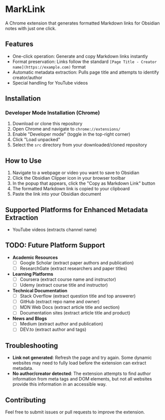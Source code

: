 # MarkLink

A Chrome extension that generates formatted Markdown links for Obsidian notes with just one click.

## Features

- One-click operation: Generate and copy Markdown links instantly
- Format preservation: Links follow the standard `[Page Title - Creator name](https://example.com)` format
- Automatic metadata extraction: Pulls page title and attempts to identify creator/author
- Special handling for YouTube videos

## Installation

### Developer Mode Installation (Chrome)

1. Download or clone this repository
2. Open Chrome and navigate to `chrome://extensions/`
3. Enable "Developer mode" (toggle in the top-right corner)
4. Click "Load unpacked"
5. Select the `src` directory from your downloaded/cloned repository

## How to Use

1. Navigate to a webpage or video you want to save to Obsidian
2. Click the Obsidian Clipper icon in your browser toolbar
3. In the popup that appears, click the "Copy as Markdown Link" button
4. The formatted Markdown link is copied to your clipboard
5. Paste the link into your Obsidian document

## Supported Platforms for Enhanced Metadata Extraction

- YouTube videos (extracts channel name)

## TODO: Future Platform Support

- **Academic Resources**
  - [ ] Google Scholar (extract paper authors and publication)
  - [ ] ResearchGate (extract researchers and paper titles)

- **Learning Platforms**
  - [ ] Coursera (extract course name and instructor)
  - [ ] Udemy (extract course title and instructor)

- **Technical Documentation**
  - [ ] Stack Overflow (extract question title and top answerer)
  - [ ] GitHub (extract repo name and owner)
  - [ ] MDN Web Docs (extract article title and section)
  - [ ] Documentation sites (extract article title and product)

- **News and Blogs**
  - [ ] Medium (extract author and publication)
  - [ ] DEV.to (extract author and tags)

## Troubleshooting

- **Link not generated**: Refresh the page and try again. Some dynamic websites may need to fully load before the extension can extract metadata.
- **No author/creator detected**: The extension attempts to find author information from meta tags and DOM elements, but not all websites provide this information in an accessible way.

## Contributing

Feel free to submit issues or pull requests to improve the extension.

